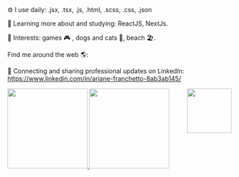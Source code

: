 <div>
⚙️ I use daily: .jsx, .tsx, .js, .html, .scss, .css, .json
   
🌱 Learning more about and studying: ReactJS, NextJs.

💜 Interests: games 🎮 , dogs and cats 🐶, beach 🏖️.


Find me around the web 🌎:

   💼 Connecting and sharing professional updates on LinkedIn: https://www.linkedin.com/in/ariane-franchetto-8ab3ab145/

   </div>

<div>
   <img align="right" height="100" width"100"  border-radius:"50px"
        src="https://media.discordapp.net/attachments/725138972900327424/907456697679888384/picasion.com_e9058dd7f3206312753c9438c6038a10.gif">
  </div>

<div>
  <a href="https://github.com/ArianeFranchetto">
<img height="180em" src="https://github-readme-stats.vercel.app/api?username=ArianeFranchetto&show_icons=true&theme=onedark"/>
<img height="180em" src="https://github-readme-stats.vercel.app/api/top-langs/?username=ArianeFranchetto&layout=compact&langs_count=16&theme=onedark"/>
  
</div>


  
  
